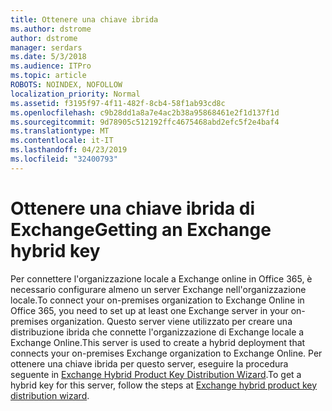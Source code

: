 ```yaml
---
title: Ottenere una chiave ibrida
ms.author: dstrome
author: dstrome
manager: serdars
ms.date: 5/3/2018
ms.audience: ITPro
ms.topic: article
ROBOTS: NOINDEX, NOFOLLOW
localization_priority: Normal
ms.assetid: f3195f97-4f11-482f-8cb4-58f1ab93cd8c
ms.openlocfilehash: c9b28dd1a8a7e4ac2b38a95868461e2f1d137f1d
ms.sourcegitcommit: 9d78905c512192ffc4675468abd2efc5f2e4baf4
ms.translationtype: MT
ms.contentlocale: it-IT
ms.lasthandoff: 04/23/2019
ms.locfileid: "32400793"
---
```

# <a name="getting-an-exchange-hybrid-key"></a><span data-ttu-id="b201f-102">Ottenere una chiave ibrida di Exchange</span><span class="sxs-lookup"><span data-stu-id="b201f-102">Getting an Exchange hybrid key</span></span>

<span data-ttu-id="b201f-103">Per connettere l'organizzazione locale a Exchange online in Office 365, è necessario configurare almeno un server Exchange nell'organizzazione locale.</span><span class="sxs-lookup"><span data-stu-id="b201f-103">To connect your on-premises organization to Exchange Online in Office 365, you need to set up at least one Exchange server in your on-premises organization.</span></span> <span data-ttu-id="b201f-104">Questo server viene utilizzato per creare una distribuzione ibrida che connette l'organizzazione di Exchange locale a Exchange Online.</span><span class="sxs-lookup"><span data-stu-id="b201f-104">This server is used to create a hybrid deployment that connects your on-premises Exchange organization to Exchange Online.</span></span> <span data-ttu-id="b201f-105">Per ottenere una chiave ibrida per questo server, eseguire la procedura seguente in [Exchange Hybrid Product Key Distribution Wizard](http://aka.ms/hybridkey).</span><span class="sxs-lookup"><span data-stu-id="b201f-105">To get a hybrid key for this server, follow the steps at [Exchange hybrid product key distribution wizard](http://aka.ms/hybridkey).</span></span>
  


